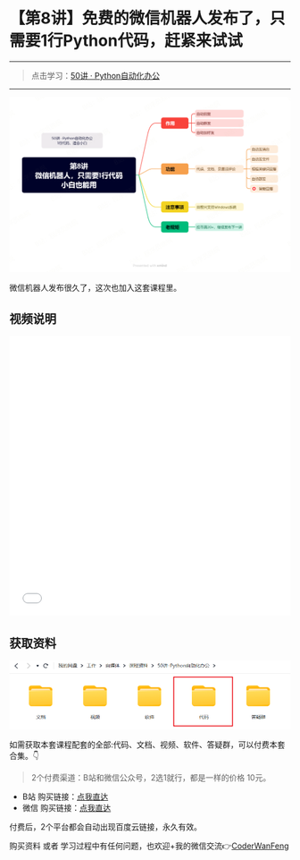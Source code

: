 # 【第8讲】免费的微信机器人发布了，只需要1行Python代码，赶紧来试试


------
> 点击学习：[50讲 · Python自动化办公](https://mp.weixin.qq.com/s/naqnxjkrhvDtoCnzlRIO1Q)
------

![](../xmind/imgs/50-08-airobot.png)

微信机器人发布很久了，这次也加入这套课程里。

## 视频说明

<iframe src="//player.bilibili.com/player.html?bvid=BV1Fu4y1v7xH" scrolling="no" border="0" frameborder="no" framespacing="0" allowfullscreen="true" width=100%, height=500> </iframe>


## 获取资料

![](../docs/imgs/common/code.png)




如需获取本套课程配套的全部:代码、文档、视频、软件、答疑群，可以付费本套合集。👇

> 2个付费渠道：B站和微信公众号，2选1就行，都是一样的价格 10元。


- B站 购买链接：[点我直达](https://mp.weixin.qq.com/s/3kUW1BQkQrr9f1L_JVR0iA)
- 微信 购买链接：[点我直达](https://mp.weixin.qq.com/mp/appmsgalbum?__biz=MzI2Nzg5MjgyNg==&action=getalbum&album_id=3056320585091366915#wechat_redirect)

付费后，2个平台都会自动出现百度云链接，永久有效。

购买资料 或者 学习过程中有任何问题，也欢迎+我的微信交流👉[CoderWanFeng](https://mp.weixin.qq.com/s/B1V6KeXc7IOEB8DgXLWv3g)
